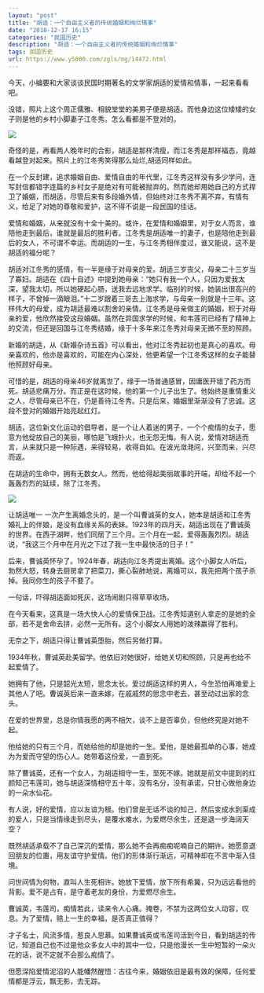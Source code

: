 ```yaml
---
layout: "post"
title: "胡适：一个自由主义者的传统婚姻和绚烂情事"
date: "2018-12-17 16:15"
categories: "民国历史"
description: "胡适：一个自由主义者的传统婚姻和绚烂情事"
tags: 民国历史
url: https://www.y5000.com/zgls/mg/14472.html
---
```






今天，小编要和大家谈谈民国时期著名的文学家胡适的爱情和情事，一起来看看吧。

没错，照片上这个周正儒雅、相貌堂堂的美男子便是胡适。而他身边这位矮矮的女子则是他的乡村小脚妻子江冬秀。怎么看都是不登对的。

![](https://img.y5000.com/uploads/allimg/170222/093302K12-0.jpg)

奇怪的是，再看两人晚年时的合影，胡适是那样清瘦，而江冬秀是那样福态，竟越看越登对起来。照片上的江冬秀笑得那么灿烂,胡适同样如此。

在一个反封建，追求婚姻自由、爱情自由的年代里，江冬秀这样没有多少学问，连写封信都错字连篇的乡村女子是绝对有可能被抛弃的。然而她却用她自己的方式捍卫了婚姻，而胡适，尽管后来有多段婚外情，但始终对江冬秀不离不弃，有情有义，给足了对她的尊敬和爱护，这不得不说是一段民国的佳话。

爱情和婚姻，从来就没有十全十美的。或许，在爱情和婚姻里，对于女人而言，谁陪他走到最后，谁就是最后的胜利者。江冬秀是胡适唯一的妻子，也是陪他走到最后的女人，不可谓不幸运。而胡适的一生，与江冬秀相伴度过，谁又能说，这不是胡适的福分呢？

胡适对江冬秀的感情，有一半是缘于对母亲的爱。胡适三岁丧父，母亲二十三岁当了寡妇。胡适在《四十自述》中提到她母亲：“她只有我一个人，只因为爱我太深，望我太切，所以她硬起心肠，送我去远地求学。临别的时候，她装出很高兴的样子，不曾掉一滴眼泪。”十二岁跟着三哥去上海求学，与母亲一别就是十三年。这样伟大的母爱，成为胡适最难以割舍的亲情。江冬秀是母亲做主的婚姻，积于对母亲的爱，他欣然接受这段婚姻。虽然在异国求学的时候，和韦莲司已经有了精神上的交流，但还是回国与江冬秀结婚，缘于十多年来江冬秀对母亲无微不至的照顾。

新婚的胡适，从《新婚杂诗五首》可以看出，他对江冬秀起初也是真心的喜欢。母亲喜欢的，他亦是喜欢的，可能在内心深处，他更希望一个江冬秀这样的女子能替他照顾好母亲。

可惜的是，胡适的母亲46岁就离世了，缘于一场普通感冒，因庸医开错了药方而死。胡适悲痛万分。而正是在这时候，他的第一个儿子出生了。他始终是重情重义之人，尽管母亲已不在，仍是善待江冬秀。只是后来，婚姻里渐渐没有了忠诚。这段不登对的婚姻开始亮起红灯。

胡适，这位新文化运动的倡导者，是一个让人着迷的男子，一个个痴情的女子，愿意为他绽放自己的美丽，哪怕是飞蛾扑火，也无怨无悔。有人说，爱情对胡适而言，从来就只是一种际遇，来得轻易，收得自如。在波光潋滟间，兴至而来，兴尽而返。

在胡适的生命中，拥有无数女人。然而，他给得起美丽故事的开端，却给不起一个轰轰烈烈的延续，除了江冬秀。

![](https://img.y5000.com/uploads/allimg/170222/09330212C-1.jpg)

让胡适唯一
一次产生离婚念头的，是一个叫曹诚英的女人，她本是胡适和江冬秀婚礼上的伴娘，是没有血缘关系的表妹。1923年的四月天，胡适出现在了曹诚英的世界。在西子湖畔，他们同居了三个月。三个月在一起，爱得轰轰烈烈。胡适说，“我这三个月中在月光之下过了我一生中最快活的日子！”

后来，曹诚英怀孕了。1924年春，胡适向江冬秀提出离婚。这个小脚女人听后，勃然大怒，转身去厨房拿了把菜刀，撕心裂肺地说，离婚可以，我先把两个孩子杀掉。我同你生的孩子不要了。

一句话，吓得胡适面如死灰，这场闹剧只得草草收场。

在今天看来，这真是一场大快人心的爱情保卫战。江冬秀知道别人拿走的是她的全部，若不是舍命去拼，必然一无所有。这个小脚女人用她的泼辣赢得了胜利。

无奈之下，胡适只得让曹诚英堕胎，然后另做打算。

1934年秋，曹诚英赴美留学。他依旧对她很好，给她关切和照顾，只是再也给不起爱情了。

她拥有了他，只是韶光太短，思念太长。爱过胡适这样的男人，今生恐怕再难爱上其他人了吧。曹诚英后来一直未嫁，在戚戚然的思念中老去，甚至动过出家的念头。

在爱的世界里，总是你情我愿的两不相欠，谈不上是否辜负，但他终究是对她不起。

他给她的只有三个月，而她给他的却是她的一生。爱他，是她最孤单的心事，她成为为爱而守望的伤心人。她带着这份爱，一直到死。

除了曹诚英，还有一个女人，为胡适相守一生，至死不嫁。她就是前文中提到的红颜知己韦莲司，她与胡适深情相守五十年，没有名分，没有承诺，只甘心做他身边的一朵水仙花。

有人说，好的爱情，应以友谊为根。他们曾是无话不谈的知己，然后变成水到渠成的爱人，只是当情缘走到尽头，是覆水难水，为爱燃尽余生，还是退一步海阔天空？

既然胡适承载不了自己深沉的爱情，那么她不会再痴痴呢喃自己的期许。她愿意退回朋友的位置，用友谊守护爱情。他们的形体渐行渐远，可精神却在不言中渐入佳境。

问世间情为何物，直叫人生死相许。她放下爱情，放下所有希冀，只为远远看他的背影。爱不是占有，是守着老友的身份，为爱燃尽余生。

曹诚英，韦莲司，痴情若此，读来令人心痛。掩卷，不禁为这两位女人动容，叹息。为了爱情，赔上一生的幸福，是否真正值得？

才子名士，风流多情，惹良人思慕。如果曹诚英或韦莲司活到今日，看到胡适的传记，知道自己也不过是他众多女人中的其中一位，只是他漫长一生中短暂的一朵火花的话，说不定就不会那么痴情了。

但愿深陷爱情泥沼的人能幡然醒悟：古往今来，婚姻依旧是最有效的保障，任何爱情都是浮云，飘无影，去无踪。
